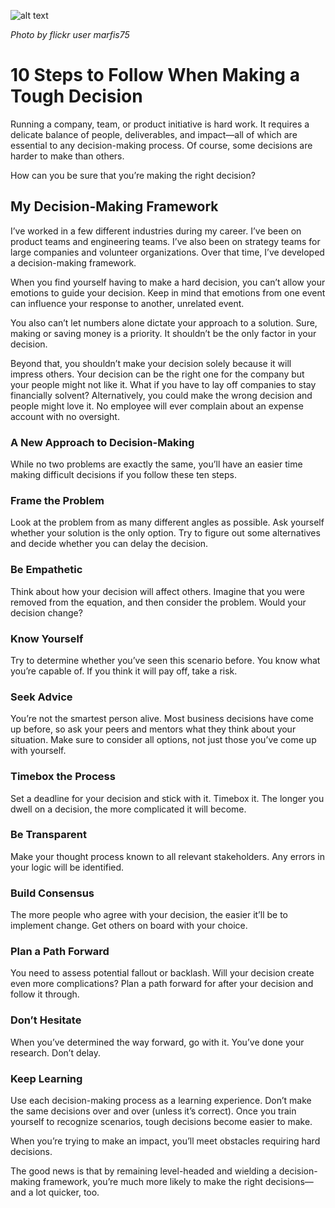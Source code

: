 ![alt text](http://i.kinja-img.com/gawker-media/image/upload/t_original/pvasbjn3cofaac6vrhhh.jpg "Railroad")

*Photo by flickr user marfis75*

# 10 Steps to Follow When Making a Tough Decision

Running a company, team, or product initiative is hard work. It requires a delicate balance of people, deliverables, and impact—all of which are essential to any decision-making process. Of course, some decisions are harder to make than others.

How can you be sure that you’re making the right decision?

## My Decision-Making Framework

I’ve worked in a few different industries during my career. I’ve been on product teams and engineering teams. I’ve also been on strategy teams for large companies and volunteer organizations. Over that time, I’ve developed a decision-making framework.

When you find yourself having to make a hard decision, you can’t allow your emotions to guide your decision. Keep in mind that emotions from one event can influence your response to another, unrelated event.

You also can’t let numbers alone dictate your approach to a solution. Sure, making or saving money is a priority. It shouldn’t be the only factor in your decision.

Beyond that, you shouldn’t make your decision solely because it will impress others. Your decision can be the right one for the company but your people might not like it. What if you have to lay off companies to stay financially solvent? Alternatively, you could make the wrong decision and people might love it. No employee will ever complain about an expense account with no oversight.

### A New Approach to Decision-Making

While no two problems are exactly the same, you’ll have an easier time making difficult decisions if you follow these ten steps.

### Frame the Problem

Look at the problem from as many different angles as possible. Ask yourself whether your solution is the only option. Try to figure out some alternatives and decide whether you can delay the decision.

### Be Empathetic

Think about how your decision will affect others. Imagine that you were removed from the equation, and then consider the problem. Would your decision change?

### Know Yourself

Try to determine whether you’ve seen this scenario before. You know what you’re capable of. If you think it will pay off, take a risk.

### Seek Advice

You’re not the smartest person alive. Most business decisions have come up before, so ask your peers and mentors what they think about your situation. Make sure to consider all options, not just those you’ve come up with yourself.

### Timebox the Process

Set a deadline for your decision and stick with it. Timebox it. The longer you dwell on a decision, the more complicated it will become.

### Be Transparent

Make your thought process known to all relevant stakeholders. Any errors in your logic will be identified.

### Build Consensus

The more people who agree with your decision, the easier it’ll be to implement change. Get others on board with your choice.

### Plan a Path Forward

You need to assess potential fallout or backlash. Will your decision create even more complications? Plan a path forward for after your decision and follow it through.

### Don’t Hesitate

When you’ve determined the way forward, go with it. You’ve done your research. 
Don’t delay.

### Keep Learning

Use each decision-making process as a learning experience. Don’t make the same decisions over and over (unless it’s correct). Once you train yourself to recognize scenarios, tough decisions become easier to make.

When you’re trying to make an impact, you’ll meet obstacles requiring hard decisions.

The good news is that by remaining level-headed and wielding a decision-making framework, you’re much more likely to make the right decisions—and a lot quicker, too.
